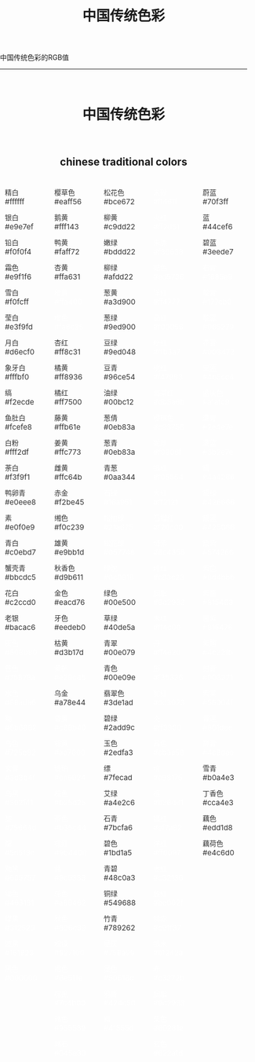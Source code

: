 ﻿---
layout: post
title: 中国传统色彩
pid: 3
tags: [tools]
categories: [开发]
---

中国传统色彩的RGB值  

<!-- more -->  
*****

</code></pre>	
		<style type="text/css">
			.clearfix { *zoom: 1;	}
			.clearfix:before,.clearfix:after {display: table; line-height: 0; content: "";	}
			.clearfix:after { clear: both;}
			.containerForColor ul{width:20%; float:right}
			.containerForColor ul,li,body{margin:0; padding:0;}
			.containerForColor ul li{display: block; padding:5px 10px; margin:0 2px 2px 0; border-bottom-right-radius:8px; }
			.containerForColor ul li a{display: block; color:#333;}
			.containerForColor ul li a span{display: block; font-size:15px; cursor: pointer;color:#333;}
			.containerForColor ul li a.white{color:#FFF}
			.containerForColor ul li a.white span{color:#FFF}
			.center{text-align:center;}
		</style>
    	<h1 class="center">中国传统色彩</h1>        
    	<h2 class="center">chinese traditional colors</h2>      
		<div class="containerForColor clearfix">
	    	<ul>
				<li><a>蔚蓝<span>#70f3ff</span></a></li>
				<li><a>蓝<span>#44cef6</span></a></li>
				<li><a>碧蓝<span>#3eede7</span></a></li>
				<li><a class="white">石青<span>#1685a9</span></a></li>
				<li><a class="white">靛青<span>#177cb0</span></a></li>
				<li><a class="white">靛蓝<span>#065279</span></a></li>
				<li><a class="white">花青<span>#003472</span></a></li>
				<li><a class="white">宝蓝<span>#4b5cc4</span></a></li>
				<li><a class="white">蓝灰色<span>#a1afc9</span></a></li>
				<li><a class="white">藏青<span>#2e4e7e</span></a></li>
				<li><a class="white">藏蓝<span>#3b2e7e</span></a></li>
				<li><a class="white">黛<span>#4a4266</span></a></li>
				<li><a class="white">黛绿<span>#426666</span></a></li>
				<li><a class="white">黛蓝<span>#425066</span></a></li>
				<li><a class="white">黛紫<span>#574266</span></a></li>
				<li><a class="white">紫色<span>#8d4bbb</span></a></li>
				<li><a class="white">紫酱<span>#815463</span></a></li>
				<li><a class="white">酱紫<span>#815476</span></a></li>
				<li><a class="white">紫檀<span>#4c221b</span></a></li>
				<li><a class="white">绀青<span>#003371</span></a></li>
				<li><a class="white">紫棠<span>#56004f</span></a></li>
				<li><a class="white">青莲<span>#801dae</span></a></li>
				<li><a class="white">群青<span>#4c8dae</span></a></li>
				<li><a>雪青<span>#b0a4e3</span></a></li>
				<li><a>丁香色<span>#cca4e3</span></a></li>
				<li><a>藕色<span>#edd1d8</span></a></li>
				<li><a>藕荷色<span>#e4c6d0</span></a></li>
			</ul>
	    	<ul>
				<li><a class="white">朱砂<span>#ff461f</span></a></li>
				<li><a class="white">火红<span>#ff2d51</span></a></li>
				<li><a class="white">朱膘<span>#f36838</span></a></li>
				<li><a class="white">妃色<span>#ed5736</span></a></li>
				<li><a class="white">洋红<span>#ff4777</span></a></li>
				<li><a class="white">品红<span>#f00056</span></a></li>
				<li><a class="white">粉红<span>#ffb3a7</span></a></li>
				<li><a class="white">桃红<span>#f47983</span></a></li>
				<li><a class="white">海棠红<span>#db5a6b</span></a></li>
				<li><a class="white">樱桃色<span>#c93756</span></a></li>
				<li><a class="white">酡颜<span>#f9906f</span></a></li>
				<li><a class="white">银红<span>#f05654</span></a></li>
				<li><a class="white">大红<span>#ff2121</span></a></li>
				<li><a class="white">石榴红<span>#f20c00</span></a></li>
				<li><a class="white">绛紫<span>#8c4356</span></a></li>
				<li><a class="white">绯红<span>#c83c23</span></a></li>
				<li><a class="white">胭脂<span>#9d2933</span></a></li>
				<li><a class="white">朱红<span>#ff4c00</span></a></li>
				<li><a class="white">丹<span>#ff4e20</span></a></li>
				<li><a class="white">彤<span>#f35336</span></a></li>
				<li><a class="white">酡红<span>#dc3023</span></a></li>
				<li><a class="white">炎<span>#ff3300</span></a></li>
				<li><a class="white">茜色<span>#cb3a56</span></a></li>
				<li><a class="white">绾<span>#a98175</span></a></li>
				<li><a class="white">檀<span>#b36d61</span></a></li>
				<li><a class="white">嫣红<span>#ef7a82</span></a></li>
				<li><a class="white">洋红<span>#ff0097</span></a></li>
				<li><a class="white">枣红<span>#c32136</span></a></li>
				<li><a class="white">殷红<span>#be002f</span></a></li>
				<li><a class="white">赫赤<span>#c91f37</span></a></li>
				<li><a class="white">银朱<span>#bf242a</span></a></li>
				<li><a class="white">赤<span>#c3272b</span></a></li>
				<li><a class="white">胭脂<span>#9d2933</span></a></li>
				<li><a class="white">栗色<span>#60281e</span></a></li>
				<li><a class="white">玄色<span>#622a1d</span></a></li>
	    	</ul>
			<ul>
				<li><a>松花色<span>#bce672</span></a></li>
				<li><a>柳黄<span>#c9dd22</span></a></li>
				<li><a>嫩绿<span>#bddd22</span></a></li>
				<li><a>柳绿<span>#afdd22</span></a></li>
				<li><a>葱黄<span>#a3d900</span></a></li>
				<li><a>葱绿<span>#9ed900</span></a></li>
				<li><a>豆绿<span>#9ed048</span></a></li>
				<li><a>豆青<span>#96ce54</span></a></li>
				<li><a>油绿<span>#00bc12</span></a></li>
				<li><a>葱倩<span>#0eb83a</span></a></li>
				<li><a>葱青<span>#0eb83a</span></a></li>
				<li><a>青葱<span>#0aa344</span></a></li>
				<li><a class="white">石绿<span>#16a951</span></a></li>
				<li><a class="white">松柏绿<span>#21a675</span></a></li>
				<li><a class="white">松花绿<span>#057748</span></a></li>
				<li><a class="white">绿沈<span>#0c8918</span></a></li>
				<li><a>绿色<span>#00e500</span></a></li>
				<li><a>草绿<span>#40de5a</span></a></li>
				<li><a>青翠<span>#00e079</span></a></li>
				<li><a>青色<span>#00e09e</span></a></li>
				<li><a>翡翠色<span>#3de1ad</span></a></li>
				<li><a>碧绿<span>#2add9c</span></a></li>
				<li><a>玉色<span>#2edfa3</span></a></li>
				<li><a>缥<span>#7fecad</span></a></li>
				<li><a>艾绿<span>#a4e2c6</span></a></li>
				<li><a>石青<span>#7bcfa6</span></a></li>
				<li><a>碧色<span>#1bd1a5</span></a></li>
				<li><a>青碧<span>#48c0a3</span></a></li>
				<li><a>铜绿<span>#549688</span></a></li>
				<li><a>竹青<span>#789262</span></a></li>
				<li><a class="white">墨灰<span>#758a99</span></a></li>
				<li><a class="white">墨色<span>#50616d</span></a></li>
				<li><a class="white">鸦青<span>#424c50</span></a></li>
				<li><a class="white">黯<span>#41555d</span></a></li>
			</ul>
			<ul>
				<li><a>樱草色<span>#eaff56</span></a></li>
				<li><a>鹅黄<span>#fff143</span></a></li>
				<li><a>鸭黄<span>#faff72</span></a></li>
				<li><a>杏黄<span>#ffa631</span></a></li>
				<li><a class="white">橙黄<span>#ffa400</span></a></li>
				<li><a class="white">橙色<span>#fa8c35</span></a></li>
				<li><a>杏红<span>#ff8c31</span></a></li>
				<li><a>橘黄<span>#ff8936</span></a></li>
				<li><a>橘红<span>#ff7500</span></a></li>
				<li><a>藤黄<span>#ffb61e</span></a></li>
				<li><a>姜黄<span>#ffc773</span></a></li>
				<li><a>雌黄<span>#ffc64b</span></a></li>
				<li><a>赤金<span>#f2be45</span></a></li>
				<li><a>缃色<span>#f0c239</span></a></li>
				<li><a>雄黄<span>#e9bb1d</span></a></li>
				<li><a>秋香色<span>#d9b611</span></a></li>
				<li><a>金色<span>#eacd76</span></a></li>
				<li><a>牙色<span>#eedeb0</span></a></li>
				<li><a>枯黄<span>#d3b17d</span></a></li>
				<li><a class="white">黄栌<span>#e29c45</span></a></li>
				<li><a>乌金<span>#a78e44</span></a></li>
				<li><a class="white">昏黄<span>#c89b40</span></a></li>
				<li><a class="white">棕黄<span>#ae7000</span></a></li>
				<li><a class="white">琥珀<span>#ca6924</span></a></li>
				<li><a class="white">棕色<span>#b25d25</span></a></li>
				<li><a class="white">茶色<span>#b35c44</span></a></li>
				<li><a class="white">棕红<span>#9b4400</span></a></li>
				<li><a class="white">赭<span>#9c5333</span></a></li>
				<li><a class="white">驼色<span>#a88462</span></a></li>
				<li><a class="white">秋色<span>#896c39</span></a></li>
				<li><a class="white">棕绿<span>#827100</span></a></li>
				<li><a class="white">褐色<span>#6e511e</span></a></li>
				<li><a class="white">棕黑<span>#7c4b00</span></a></li>
				<li><a class="white">赭色<span>#955539</span></a></li>
				<li><a class="white">赭石<span>#845a33</span></a></li>
			</ul>
			<ul>
				<li><a>精白<span>#ffffff</span></a></li>
				<li><a>银白<span>#e9e7ef</span></a></li>
				<li><a>铅白<span>#f0f0f4</span></a></li>
				<li><a>霜色<span>#e9f1f6</span></a></li>
				<li><a>雪白<span>#f0fcff</span></a></li>
				<li><a>莹白<span>#e3f9fd</span></a></li>
				<li><a>月白<span>#d6ecf0</span></a></li>
				<li><a>象牙白<span>#fffbf0</span></a></li>
				<li><a>缟<span>#f2ecde</span></a></li>
				<li><a>鱼肚白<span>#fcefe8</span></a></li>
				<li><a>白粉<span>#fff2df</span></a></li>
				<li><a>荼白<span>#f3f9f1</span></a></li>
				<li><a>鸭卵青<span>#e0eee8</span></a></li>
				<li><a>素<span>#e0f0e9</span></a></li>
				<li><a>青白<span>#c0ebd7</span></a></li>
				<li><a>蟹壳青<span>#bbcdc5</span></a></li>
				<li><a>花白<span>#c2ccd0</span></a></li>
				<li><a>老银<span>#bacac6</span></a></li>
				<li><a class="white">灰色<span>#808080</span></a></li>
				<li><a class="white">苍色<span>#75878a</span></a></li>
				<li><a class="white">水色<span>#88ada6</span></a></li>
				<li><a class="white">黝<span>#6b6882</span></a></li>
				<li><a class="white">乌色<span>#725e82</span></a></li>
				<li><a class="white">玄青<span>#3d3b4f</span></a></li>
				<li><a class="white">乌黑<span>#392f41</span></a></li>
				<li><a class="white">黎<span>#75664d</span></a></li>
				<li><a class="white">黧<span>#5d513c</span></a></li>
				<li><a class="white">黝黑<span>#665757</span></a></li>
				<li><a class="white">缁色<span>#493131</span></a></li>
				<li><a class="white">煤黑<span>#312520</span></a></li>
				<li><a class="white">漆黑<span>#161823</span></a></li>
				<li><a class="white">黑色<span>#000000</span></a></li>
			</ul>
		</div>

<script type="text/javascript">
	$(function(){
		$('ul li').each(function(){
			var color = $('span', this).text();
			$(this).css('background', color);
		});
	});

</script>